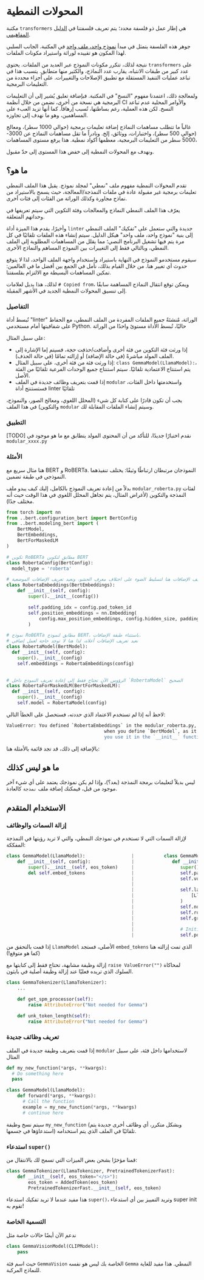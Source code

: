 # المحولات النمطية

مكتبة `transformers` هي إطار عمل ذو فلسفة محدد؛ يتم تعريف فلسفتنا في [الدليل المفاهيمي](./philosophy).

جوهر هذه الفلسفة يتمثل في مبدأ [نموذج واحد، ملف واحد](https://huggingface.co/blog/transformers-design-philosophy)
في المكتبة. الجانب السلبي لهذا المكون هو تقييده لوراثة واستيراد مكونات الملفات.

نتيجة لذلك، تتكرر مكونات النموذج عبر العديد من الملفات. يحتوي `transformers` على عدد كبير من طبقات الانتباه، يقارب عدد النماذج، والكثير منها متطابق.  يتسبب هذا في تباعد عمليات التنفيذ المستقلة مع تطبيق الإصلاحات والتغييرات.
على أجزاء محددة من التعليمات البرمجية.

ولمعالجة ذلك، اعتمدنا مفهوم "النسخ" في المكتبة.  فبإضافة تعليق يُشير إلى أن التعليمات البرمجية هي نسخة من أخرى، نضمن من خلال أنظمة  CI والأوامر المحلية عدم تباعد النسخ.  لكن هذه العملية، رغم بساطتها، تُسبب إرهاقاً.  كما أنها تزيد العبء على المساهمين، وهو ما نهدف إلى تجاوزه.

غالباً ما تتطلب مساهمات النماذج إضافة تعليمات برمجية (حوالي 1000 سطر)، ومعالج (حوالي 500 سطر)، واختبارات، ووثائق، إلخ. ونادراً ما تقل مساهمات النماذج عن 3000-5000 سطر من التعليمات البرمجية،  معظمها أكواد نمطية.  هذا يرفع مستوى  المساهمات،

ونهدف مع المحولات النمطية إلى خفض هذا المستوى إلى حدّ مقبول.

## ما هو؟

تقدم المحولات النمطية مفهوم ملف "نمطي" لمجلد نموذج. يقبل هذا الملف النمطي تعليمات برمجية
غير مقبولة عادة في ملفات النمذجة/المعالجة، حيث يسمح بالاستيراد من نماذج مجاورة وكذلك
الوراثة من الفئات إلى فئات أخرى.

يعرّف هذا الملف النمطي النماذج والمعالجات وفئة التكوين التي سيتم تعريفها في وحداتهم
المتعلقة.

وأخيرًا، يقدم هذا الميزة أداة `linter` جديدة والتي ستعمل على "تفكيك" الملف النمطي إلى بنية "نموذج واحد، ملف واحد"
هيكل الدليل. سيتم إنشاء هذه الملفات تلقائيًا في كل مرة يتم فيها تشغيل البرنامج النصي؛ مما يقلل من المساهمات المطلوبة
إلى الملف النمطي، وبالتالي فقط إلى التغييرات بين النموذج المساهم والنماذج الأخرى.

سيقوم مستخدمو النموذج في النهاية باستيراد واستخدام واجهة الملف الواحد، لذا لا يتوقع حدوث أي تغيير هنا. من خلال القيام بذلك،
نأمل في الجمع بين أفضل ما في العالمين: تمكين المساهمات البسيطة مع الالتزام بفلسفتنا.

لذلك، هذا بديل لعلامات `# Copied from`، ويمكن توقع انتقال النماذج المساهمة سابقًا إلى
تنسيق المحولات النمطية الجديد في الأشهر المقبلة.

### التفاصيل

تُبسط أداة "linter" الوراثة، مُنشئةً جميع الملفات المفردة من الملف النمطي، مع الحفاظ على شفافيتها أمام مستخدمي Python. حاليًا، تُبسط الأداة مستوىً واحدًا من الوراثة

على سبيل المثال:
- إذا ورثت فئة التكوين من فئة أخرى وأضافت/حذفت حجة، فسيتم إما الإشارة إلى الملف المولد مباشرةً
  (في حالة الإضافة) أو إزالته تمامًا (في حالة الحذف).
- إذا ورثت فئة من فئة أخرى، على سبيل المثال: `class GemmaModel(LlamaModel):`، يتم استنتاج الاعتمادية تلقائيًا.
  سيتم استنتاج جميع الوحدات الفرعية تلقائيًا من الفئة الأصل.
- إذا قمت بتعريف وظائف جديدة في الملف `modular` واستخدمتها داخل الفئات، فستستنتج أداة linter تلقائيًا

يجب أن تكون قادرًا على كتابة كل شيء (المحلل اللغوي، ومعالج الصور، والنموذج، والتكوين) في هذا الملف
`modular` وسيتم إنشاء الملفات المقابلة لك.

### التطبيق

[TODO] نقدم اختبارًا جديدًا، للتأكد من أن المحتوى المولد يتطابق مع ما هو موجود في `modular_xxxx.py`

### الأمثلة

هنا مثال سريع مع BERT و RoBERTa. النموذجان مرتبطان ارتباطًا وثيقًا: يختلف تنفيذهما النموذجي
في طبقة تضمين.

بدلاً من إعادة تعريف النموذج بالكامل، إليك كيف يبدو ملف `modular_roberta.py` لفئات النمذجة والتكوين (لأغراض المثال، يتم تجاهل المحلل اللغوي في هذا الوقت حيث أنه مختلف جدًا).

```python
from torch import nn
from ..bert.configuration_bert import BertConfig
from ..bert.modeling_bert import (
    BertModel,
    BertEmbeddings,
    BertForMaskedLM
)

# تكوين RoBERTa مطابق لتكوين BERT
class RobertaConfig(BertConfig):
  model_type = 'roberta'

# نعيد تعريف الإضافات هنا لتسليط الضوء على اختلاف معرف الحشو، ونعيد تعريف الإضافات الموضعية
class RobertaEmbeddings(BertEmbeddings):
    def __init__(self, config):
        super().__init__(config())

        self.padding_idx = config.pad_token_id
        self.position_embeddings = nn.Embedding(
            config.max_position_embeddings, config.hidden_size, padding_idx=self.padding_idx
        )

# نموذج RoBERTa مطابق لنموذج BERT، باستثناء طبقة الإضافات.
# نعيد تعريف الإضافات أعلاه، لذا هنا لا توجد حاجة لعمل إضافي
class RobertaModel(BertModel):
  def __init__(self, config):
    super().__init__(config)
    self.embeddings = RobertaEmbeddings(config)

      
# الرؤوس الآن تحتاج فقط إلى إعادة تعريف النموذج داخل `RobertaModel` الصحيح
class RobertaForMaskedLM(BertForMaskedLM):
  def __init__(self, config):
    super().__init__(config)
    self.model = RobertaModel(config)
```

لاحظ أنه إذا لم تستخدم الاعتماد الذي حددته، فستحصل على الخطأ التالي:

```bash
ValueError: You defined `RobertaEmbeddings` in the modular_roberta.py, it should be used
                                    when you define `BertModel`, as it is one of it's direct dependencies. Make sure
                                    you use it in the `__init__` function.
```

بالإضافة إلى ذلك، قد تجد قائمة بالأمثلة هنا:

## ما هو ليس كذلك

ليس بديلاً لتعليمات برمجة النمذجة (بعد؟)، وإذا لم يكن نموذجك يعتمد على أي شيء آخر موجود من قبل، فيمكنك إضافة ملف `نمذجة` كالعادة.


## الاستخدام المتقدم

### إزالة السمات والوظائف
لإزالة السمات التي لا تستخدم في نموذجك النمطي، والتي لا تريد رؤيتها في النمذجة المفككة:

```python
class GemmaModel(LlamaModel):                 |           class GemmaModel(PreTrainedModel):
    def __init__(self, config):               |              def __init__(self, config):
        super().__init__(self, eos_token)     |                 super().__init__(config)
        del self.embed_tokens                 |                 self.padding_idx = config.pad_token_id
                                              |                 self.vocab_size = config.vocab_size
                                              |
                                              |                 self.layers = nn.ModuleList(
                                              |                     [LlamaDecoderLayer(config, layer_idx) for layer_idx in range(config.num_hidden_layers)]
                                              |                 )
                                              |                 self.norm = LlamaRMSNorm(config.hidden_size, eps=config.rms_norm_eps)
                                              |                 self.rotary_emb = LlamaRotaryEmbedding(config=config)
                                              |                 self.gradient_checkpointing = False
                                              |                 
                                              |                 # Initialize weights and apply final processing
                                              |                 self.post_init()
```
إذا قمت بالتحقق من `LlamaModel` الأصلي، فستجد `embed_tokens` الذي تمت إزالته هنا (كما هو متوقع!)

إزالة وظيفة مشابهة، تحتاج فقط إلى كتابتها مع `raise ValueError("")` لمحاكاة السلوك الذي تريده فعليًا عند إزالة وظيفة أصلية في بايثون.

```python
class GemmaTokenizer(LlamaTokenizer):
    ...

    def get_spm_processor(self):
        raise AttributeError("Not needed for Gemma")

    def unk_token_length(self):
        raise AttributeError("Not needed for Gemma")
```

### تعريف وظائف جديدة

إذا قمت بتعريف وظيفة جديدة في الملف `modular` لاستخدامها داخل فئة، على سبيل المثال

```python
def my_new_function(*args, **kwargs):
  # Do something here
  pass

class GemmaModel(LlamaModel):
    def forward(*args, **kwargs):
      # Call the function
      example = my_new_function(*args, **kwargs)
      # continue here
```

سيتم نسخ وظيفة `my_new_function` (وبشكل متكرر، أي وظائف أخرى جديدة يتم استدعاؤها في جسمها) تلقائيًا
في الملف الذي يتم استخدامه.

### استدعاء `super()`
قمنا مؤخرًا بشحن بعض الميزات التي تسمح لك بالانتقال من:
```python
class GemmaTokenizer(LlamaTokenizer, PretrainedTokenizerFast):         |           class GemmaModel(nn.Module):
    def __init__(self, eos_token="</s>"):                              |             def __init__(self):
        eos_token = AddedToken(eos_token)                              |                eos_token = AddedToken(eos_token)
        PretrainedTokenizerFast.__init__(self, eos_token)              |                super().__init__(eos_token)
```
هذا مفيد عندما لا تريد تفكيك استدعاء `super()`، وتريد التمييز بين أي استدعاء super init تقوم به!

### التسمية الخاصة
ندعم الآن أيضًا حالات خاصة مثل
```python
class GemmaVisionModel(CLIPModel):                                 
    pass
```
حيث اسم فئة `GemmaVision` الخاصة بك ليس هو نفسه `Gemma` النمطي. هذا مفيد للغاية للنماذج المركبة.
